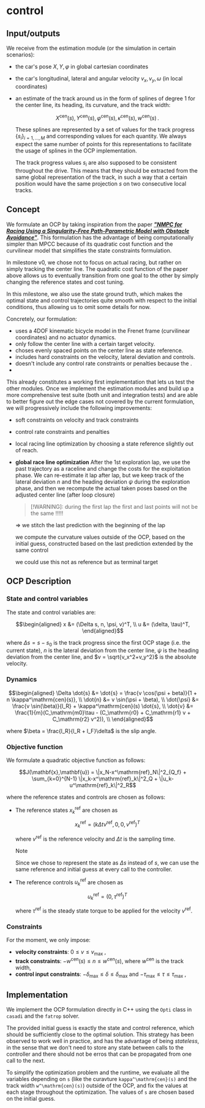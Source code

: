 # control

## Input/outputs

We receive from the estimation module (or the simulation in certain scenarios):

- the car's pose $X,Y,\varphi$ in global cartesian coordinates
- the car's longitudinal, lateral and angular velocity $v_x,v_y,\omega$ (in local coordinates)
- an estimate of the track around us in the form of splines of degree 1 for the
  center line, its heading, its curvature, and the track width:

  ```math
  X^\mathrm{cen}(s),Y^\mathrm{cen}(s),\varphi^\mathrm{cen}(s),\kappa^\mathrm{cen}(s),w^\mathrm{cen}(s)\,.
  ```

  These splines are represented by a set of values for the track progress
  $\{s_i\}_{i=1,\dots,M}$ and corresponding values for each quantity. We always
  expect the same number of points for this representations to facilitate the
  usage of splines in the OCP implementation.

  The track progress values $s_i$ are also supposed to be consistent throughout
  the drive. This means that they should be extracted from the same global
  representation of the track, in such a way that a certain position would have
  the same projection $s$ on two consecutive local tracks.

## Concept

We formulate an OCP by taking inspiration from the paper [**_"NMPC for
Racing Using a Singularity-Free Path-Parametric Model with Obstacle
Avoidance"_**](https://www.sciencedirect.com/science/article/pii/S2405896320317845).
This formulation has the advantage of being computationally simpler than MPCC
because of its quadratic cost function and the curvilinear model that simplifies
the state constraints formulation.

In milestone v0, we chose not to focus on actual racing, but rather on simply 
tracking the center line. The quadratic cost function of the paper above allows
us to eventually transition from one goal to the other by simply changing the 
reference states and cost tuning.

In this milestone, we also use the state ground truth, which makes the optimal
state and control trajectories quite smooth with respect to the initial conditions,
thus allowing us to omit some details for now.

Concretely, our formulation:
- uses a 4DOF kinematic bicycle model in the Frenet frame (curvilinear
  coordinates) and no actuator dynamics.
- only follow the center line with a certain target velocity.
- choses evenly spaced points on the center line as state reference.
- includes hard constraints on the velocity, lateral deviation and controls.
- doesn't include any control rate constraints or penalties because the .
- 

This already constitutes a working first implementation that lets us test the
other modules.
Once we implement the estimation modules and build up a more comprehensive test
suite (both unit and integration tests) and are able to better figure out the
edge cases not covered by the current formulation, we will progressively
include the following improvements:
- soft constraints on velocity and track constraints
- control rate constraints and penalties
- local racing line optimization by choosing a state reference slightly out of
  reach.
- **global race line optimization**
  After the 1st exploration lap, we use the past trajectory as a raceline and change the costs for the exploitation phase. We can re-estimate it lap after lap, but
  we keep track of the lateral deviation $n$ and the heading deviation $\psi$ during the exploration phase, and then we recompute the actual taken poses based on the adjusted center line (after loop closure)

  > [!WARNING]: during the first lap the first and last points will not be the same !!!!!

  ⇒ we stitch the last prediction with the beginning of the lap

  we compute the curvature values outside of the OCP, based on the initial guess, constructed based on the last prediction extended by the same control

  we could use this not as reference but as terminal target

## OCP Description

### State and control variables

The state and control variables are:
```math
\begin{aligned}
x &= (\Delta s, n, \psi, v)^T, \\
u &= (\delta, \tau)^T,
\end{aligned}
```

where $\Delta s = s - s_0$ is the track progress since the first OCP stage
(i.e. the current state), $n$ is the lateral deviation from the center line,
$\psi$ is the heading deviation from the center line, and
$v = \sqrt{v_x^2+v_y^2}$ is the absolute velocity.

### Dynamics

```math
\begin{aligned}
\Delta \dot{s} &= \dot{s} = \frac{v \cos(\psi + beta)}{1 + n \kappa^\mathrm{cen}(s)}, \\
\dot{n} &= v \sin(\psi + \beta), \\
\dot{\psi} &= \frac{v \sin(\beta)}{l_R} + \kappa^\mathrm{cen}(s) \dot{s}, \\
\dot{v} &= \frac{1}{m}(C_\mathrm{m0}\tau - (C_\mathrm{r0} + C_\mathrm{r1} v + C_\mathrm{r2} v^2)), \\
\end{aligned}
```

where $\beta = \frac{l_R}{l_R + l_F}\delta$ is the slip angle.

### Objective function

We formulate a quadratic objective function as follows:

```math
J(\mathbf{x},\mathbf{u}) = \|x_N-x^\mathrm{ref}_N\|^2_{Q_f} + \sum_{k=0}^{N-1} \|x_k-x^\mathrm{ref}_k\|^2_Q + \|u_k-u^\mathrm{ref}_k\|^2_R
```

where the reference states and controls are chosen as follows:

- The reference states $x^\mathrm{ref}_k$ are chosen as

  ```math
  x^\mathrm{ref}_k = (k \Delta t v^\mathrm{ref}, 0, 0, v^\mathrm{ref})^T
  ```

  where $v^\mathrm{ref}$ is the reference velocity and $\Delta t$ is the sampling
  time.

  > [!NOTE]
  > Since we chose to represent the state as $\Delta s$ instead of $s$, we
  > can use the same reference and initial guess at every call to the controller.

- The reference controls $u^\mathrm{ref}_k$ are chosen as

  ```math
  u^\mathrm{ref}_k = (0, \tau^\mathrm{ref})^T
  ```

  where $\tau^\mathrm{ref}$ is the steady state torque to be applied for the
  velocity $v^\mathrm{ref}$.

### Constraints

For the moment, we only impose:

- **velocity constraints**: $0 \leq v \leq v_\mathrm{max}$ ,
- **track constraints**: $-w^{\mathrm{cen}}(s) \leq n \leq w^{\mathrm{cen}}(s)$, where $w^{\mathrm{cen}}$ is the track width,
- **control input constraints**: $-\delta_\mathrm{max} \leq \delta \leq \delta_\mathrm{max}$ and $-\tau_\mathrm{max} \leq \tau \leq \tau_\mathrm{max}$ ,

## Implementation

We implement the OCP formulation directly in C++ using the `Opti` class in
`casadi` and the `fatrop` solver.

The provided initial guess is exactly the state and control reference, which
should be sufficiently close to the optimal solution. This strategy has been 
observed to work well in practice, and has the advantage of being _stateless_,
in the sense that we don't need to store any state between calls to the
controller and there should not be erros that can be propagated from one call
to the next.

To simplify the optimization problem and the runtime, we evaluate all the
variables depending on `s` (like the curavture `kappa^\mathrm{cen}(s)`
and the track width `w^\mathrm{cen}(s)`) outside of the OCP, and fix the
values at each stage throughout the optimization.
The values of `s` are chosen based on the initial guess.
